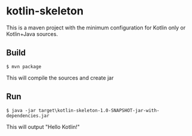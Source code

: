 # kotlin-skeleton
This is a maven project with the minimum configuration for Kotlin only or Kotlin+Java sources.

## Build
```
$ mvn package
```
This will compile the sources and create jar 

## Run
```
$ java -jar target\kotlin-skeleton-1.0-SNAPSHOT-jar-with-dependencies.jar
```
This will output "Hello Kotlin!"
